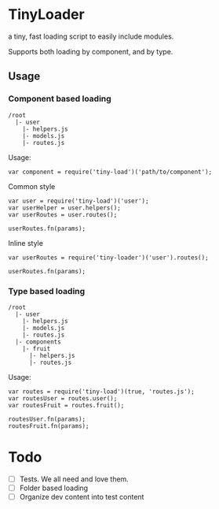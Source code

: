 # TinyLoader

a tiny, fast loading script to easily include modules.

Supports both loading by component, and by type.

## Usage

### Component based loading

```
/root
  |- user
    |- helpers.js
    |- models.js
    |- routes.js
```

Usage:
```
var component = require('tiny-load')('path/to/component');
```

Common style
```
var user = require('tiny-load')('user');
var userHelper = user.helpers();
var userRoutes = user.routes();

userRoutes.fn(params);
```

Inline style
```
var userRoutes = require('tiny-loader')('user').routes();

userRoutes.fn(params);
```

### Type based loading

```
/root
  |- user
    |- helpers.js
    |- models.js
    |- routes.js
  |- components
    |- fruit
      |- helpers.js
      |- routes.js
```

Usage:
```
var routes = require('tiny-load')(true, 'routes.js');
var routesUser = routes.user();
var routesFruit = routes.fruit();

routesUser.fn(params);
routesFruit.fn(params);
```

# Todo

- [ ] Tests. We all need and love them.
- [ ] Folder based loading
- [ ] Organize dev content into test content
